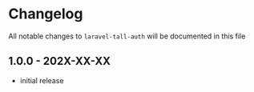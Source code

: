 # Changelog

All notable changes to `laravel-tall-auth` will be documented in this file

## 1.0.0 - 202X-XX-XX

- initial release
